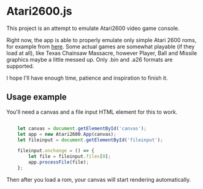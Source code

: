 # Atari2600.js

This project is an attempt to emulate Atari2600 video game console.

Right now, the app is able to properly emulate only simple Atari 2600 roms, for example from [here](http://khryssun.free.fr/programming_code.html#Sources_Background). Some actual games are somewhat playable (if they load at all), like Texas Chainsaw Massacre, however Player, Ball and Missile graphics maybe a little messed up. Only .bin and .a26 formats are supported.

I hope I'll have enough time, patience and inspiration to finish it.

## Usage example

You'll need a canvas and a file input HTML element for this to work.

```js

    let canvas = document.getElementById('canvas');
    let app = new Atari2600.App(canvas);
    let fileinput = document.getElementById('fileinput');

    fileinput.onchange = () => {
        let file = fileinput.files[0];
        app.processFile(file);
    };

```

Then after you load a rom, your canvas will start rendering automatically.
